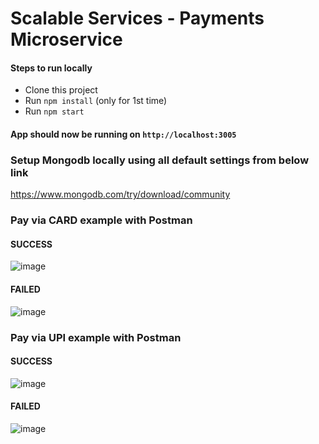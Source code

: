 # Scalable Services - Payments Microservice

#### Steps to run locally

- Clone this project
- Run `npm install` (only for 1st time)
- Run `npm start`

#### App should now be running on `http://localhost:3005`

### Setup Mongodb locally using all default settings from below link
https://www.mongodb.com/try/download/community

### Pay via CARD example with Postman
#### SUCCESS
![image](https://github.com/user-attachments/assets/2863c52e-b012-4593-ae5a-4c90cff7d46f)
#### FAILED
![image](https://github.com/user-attachments/assets/f1b596a9-7e17-4a2e-b4fb-d4526916177f)

### Pay via UPI example with Postman
#### SUCCESS
![image](https://github.com/user-attachments/assets/5f76b70e-5d9c-49ff-9866-980249a17751)
#### FAILED
![image](https://github.com/user-attachments/assets/4c7a0f64-90c0-467d-870e-0d9363eff017)
